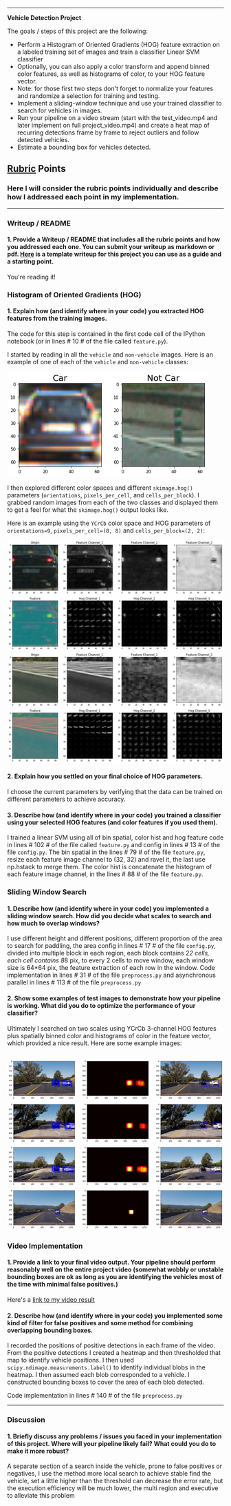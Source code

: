 
---

**Vehicle Detection Project**

The goals / steps of this project are the following:

* Perform a Histogram of Oriented Gradients (HOG) feature extraction on a labeled training set of images and train a classifier Linear SVM classifier
* Optionally, you can also apply a color transform and append binned color features, as well as histograms of color, to your HOG feature vector. 
* Note: for those first two steps don't forget to normalize your features and randomize a selection for training and testing.
* Implement a sliding-window technique and use your trained classifier to search for vehicles in images.
* Run your pipeline on a video stream (start with the test_video.mp4 and later implement on full project_video.mp4) and create a heat map of recurring detections frame by frame to reject outliers and follow detected vehicles.
* Estimate a bounding box for vehicles detected.

[//]: # (Image References)
[image1]: ./output_images/car_not_car.png
[image2]: ./output_images/Car_HOG_example.png
[image3]: ./output_images/NotCar_HOG_example.png
[image4]: ./output_images/heat_map1.png
[image5]: ./output_images/heat_map2.png
[image6]: ./output_images/heat_map3.png
[image7]: ./output_images/heat_map4.png



[video1]: ./project_video.mp4

## [Rubric](https://review.udacity.com/#!/rubrics/513/view) Points
### Here I will consider the rubric points individually and describe how I addressed each point in my implementation.  

---
### Writeup / README

#### 1. Provide a Writeup / README that includes all the rubric points and how you addressed each one.  You can submit your writeup as markdown or pdf.  [Here](https://github.com/udacity/CarND-Vehicle-Detection/blob/master/writeup_template.md) is a template writeup for this project you can use as a guide and a starting point.  

You're reading it!

### Histogram of Oriented Gradients (HOG)

#### 1. Explain how (and identify where in your code) you extracted HOG features from the training images.

The code for this step is contained in the first code cell of the IPython notebook (or in lines # 10 # of the file called `feature.py`).  

I started by reading in all the `vehicle` and `non-vehicle` images.  Here is an example of one of each of the `vehicle` and `non-vehicle` classes:

![alt text][image1]

I then explored different color spaces and different `skimage.hog()` parameters (`orientations`, `pixels_per_cell`, and `cells_per_block`).  I grabbed random images from each of the two classes and displayed them to get a feel for what the `skimage.hog()` output looks like.

Here is an example using the `YCrCb` color space and HOG parameters of `orientations=9`, `pixels_per_cell=(8, 8)` and `cells_per_block=(2, 2)`:


![alt text][image2]
![alt text][image3]

#### 2. Explain how you settled on your final choice of HOG parameters.

I choose the current parameters by verifying that the data can be trained on different parameters to achieve accuracy.

#### 3. Describe how (and identify where in your code) you trained a classifier using your selected HOG features (and color features if you used them).

I trained a linear SVM using all of bin spatial, color hist and hog feature code in lines # 102 # of the file called `feature.py` and config in lines # 13 # of the file `config.py`.  The bin spatial in the lines # 79 # of the file `feature.py`, resize each feature image channel to (32, 32) and ravel it, the last use np.hstack to merge them. The color hist is concatenate the histogram of each feature image channel, in the lines # 88 # of the file `feature.py`.

### Sliding Window Search

#### 1. Describe how (and identify where in your code) you implemented a sliding window search.  How did you decide what scales to search and how much to overlap windows?

I use different height and different positions, different proportion of the area to search for paddling, the area config in lines # 17 # of the file `config.py`, divided into multiple block in each region, each block contains 2*2 cells, each cell contains 8*8 pix, to every 2 cells to move window, each window size is 64*64 pix, the feature extraction of each row in the window. Code implementation in lines # 31 # of the file `preprocess.py` and asynchronous parallel in lines # 113 # of the file `preprocess.py`

#### 2. Show some examples of test images to demonstrate how your pipeline is working.  What did you do to optimize the performance of your classifier?

Ultimately I searched on two scales using YCrCb 3-channel HOG features plus spatially binned color and histograms of color in the feature vector, which provided a nice result.  Here are some example images:

![alt text][image4]
![alt text][image5]
![alt text][image6]
![alt text][image7]
---

### Video Implementation

#### 1. Provide a link to your final video output.  Your pipeline should perform reasonably well on the entire project video (somewhat wobbly or unstable bounding boxes are ok as long as you are identifying the vehicles most of the time with minimal false positives.)
Here's a [link to my video result](./project_video_output.mp4)


#### 2. Describe how (and identify where in your code) you implemented some kind of filter for false positives and some method for combining overlapping bounding boxes.

I recorded the positions of positive detections in each frame of the video.  From the positive detections I created a heatmap and then thresholded that map to identify vehicle positions.  I then used `scipy.ndimage.measurements.label()` to identify individual blobs in the heatmap.  I then assumed each blob corresponded to a vehicle.  I constructed bounding boxes to cover the area of each blob detected.  

Code implementation in lines # 140 # of the file `preprocess.py`


---

### Discussion

#### 1. Briefly discuss any problems / issues you faced in your implementation of this project.  Where will your pipeline likely fail?  What could you do to make it more robust?

A separate section of a search inside the vehicle, prone to false positives or negatives, I use the method more local search to achieve stable find the vehicle, set a little higher than the threshold can decrease the error rate, but the execution efficiency will be much lower, the multi region and executive to alleviate this problem



```python

```
